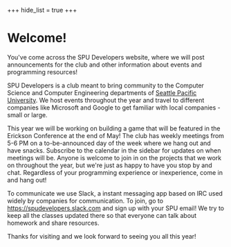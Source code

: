 +++
hide_list = true
+++

# Welcome!

You've come across the SPU Developers website, where we will post announcements for the club and other information about events and programming resources!

SPU Developers is a club meant to bring community to the Computer Science and Computer Engineering departments of [Seattle Pacific University](https://spu.edu/). We host events throughout the year and travel to different companies like Microsoft and Google to get familiar with local companies - small or large.

This year we will be working on building a game that will be featured in the Erickson Conference at the end of May! The club has weekly meetings from 5-6 PM on a to-be-announced day of the week where we hang out and have snacks. Subscribe to the calendar in the sidebar for updates on when meetings will be. Anyone is welcome to join in on the projects that we work on throughout the year, but we're just as happy to have you stop by and chat. Regardless of your programming experience or inexperience, come in and hang out! 

To communicate we use Slack, a instant messaging app based on IRC used widely by companies for communication. To join, go to https://spudevelopers.slack.com and sign up with your SPU email! We try to keep all the classes updated there so that everyone can talk about homework and share resources.

Thanks for visiting and we look forward to seeing you all this year!
